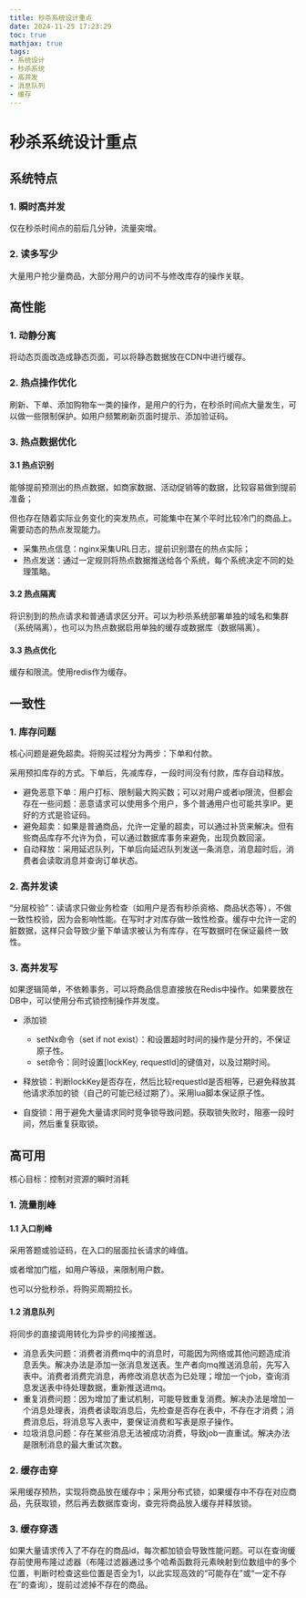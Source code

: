 ```yaml
---
title: 秒杀系统设计重点
date: 2024-11-25 17:23:29
toc: true
mathjax: true
tags:
- 系统设计
- 秒杀系统
- 高并发
- 消息队列
- 缓存
---
```


# 秒杀系统设计重点

## 系统特点

### 1. 瞬时高并发

仅在秒杀时间点的前后几分钟，流量突增。

### 2. 读多写少

大量用户抢少量商品，大部分用户的访问不与修改库存的操作关联。

## 高性能

### 1. 动静分离

将动态页面改造成静态页面，可以将静态数据放在CDN中进行缓存。

### 2. 热点操作优化

刷新、下单、添加购物车一类的操作，是用户的行为，在秒杀时间点大量发生，可以做一些限制保护。如用户频繁刷新页面时提示、添加验证码。

### 3. 热点数据优化

#### 3.1 热点识别

能够提前预测出的热点数据，如商家数据、活动促销等的数据，比较容易做到提前准备；

但也存在随着实际业务变化的突发热点，可能集中在某个平时比较冷门的商品上。需要动态的热点发现能力。

- 采集热点信息：nginx采集URL日志，提前识别潜在的热点实际；
- 热点发送：通过一定规则将热点数据推送给各个系统，每个系统决定不同的处理策略。

#### 3.2 热点隔离

将识别到的热点请求和普通请求区分开。可以为秒杀系统部署单独的域名和集群（系统隔离），也可以为热点数据启用单独的缓存或数据库（数据隔离）。

#### 3.3 热点优化

缓存和限流。使用redis作为缓存。

## 一致性

### 1. 库存问题

核心问题是避免超卖。将购买过程分为两步：下单和付款。

采用预扣库存的方式。下单后，先减库存，一段时间没有付款，库存自动释放。

- 避免恶意下单：用户打标、限制最大购买数；可以对用户或者ip限流，但都会存在一些问题：恶意请求可以使用多个用户，多个普通用户也可能共享IP。更好的方式是验证码。
- 避免超卖：如果是普通商品，允许一定量的超卖，可以通过补货来解决。但有些商品库存不允许为负，可以通过数据库事务来避免，出现负数回滚。
- 自动释放：采用延迟队列，下单后向延迟队列发送一条消息，消息超时后，消费者会读取消息并查询订单状态。

### 2. 高并发读

“分层校验”：读请求只做业务检查（如用户是否有秒杀资格、商品状态等），不做一致性校验，因为会影响性能。在写时才对库存做一致性检查。缓存中允许一定的脏数据，这样只会导致少量下单请求被认为有库存，在写数据时在保证最终一致性。

### 3. 高并发写

如果逻辑简单，不依赖事务，可以将商品信息直接放在Redis中操作。如果要放在DB中，可以使用分布式锁控制操作并发度。

- 添加锁
  - setNx命令（set if not exist）：和设置超时时间的操作是分开的，不保证原子性。
  - set命令：同时设置[lockKey, requestId]的键值对，以及过期时间。

- 释放锁：判断lockKey是否存在，然后比较requestId是否相等，已避免释放其他请求添加的锁（自己的可能已经过期了）。采用lua脚本保证原子性。

- 自旋锁：用于避免大量请求同时竞争锁导致问题。获取锁失败时，阻塞一段时间，然后重复获取锁。

## 高可用

核心目标：控制对资源的瞬时消耗

### 1. 流量削峰

#### 1.1 入口削峰

采用答题或验证码，在入口的层面拉长请求的峰值。

或者增加门槛，如用户等级，来限制用户数。

也可以分批秒杀，将购买周期拉长。

#### 1.2 消息队列

将同步的直接调用转化为异步的间接推送。

- 消息丢失问题：消费者消费mq中的消息时，可能因为网络或其他问题造成消息丢失。解决办法是添加一张消息发送表。生产者向mq推送消息前，先写入表中。消费者消费完消息，再修改消息状态为已处理；增加一个job，查询消息发送表中待处理数据，重新推送进mq。
- 重复消费问题：因为增加了重试机制，可能导致重复消费。解决办法是增加一个消息处理表，消费者读取消息后，先检查是否存在表中，不存在才消费；消费消息后，将消息写入表中，要保证消费和写表是原子操作。
- 垃圾消息问题：存在某些消息无法被成功消费，导致job一直重试。解决办法是限制消息的最大重试次数。

### 2. 缓存击穿

采用缓存预热，实现将商品放在缓存中；采用分布式锁，如果缓存中不存在对应商品，先获取锁，然后再去数据库查询，查完将商品放入缓存并释放锁。

### 3. 缓存穿透

如果大量请求传入了不存在的商品id，每次都加锁会导致性能问题。可以在查询缓存前使用布隆过滤器（布隆过滤器通过多个哈希函数将元素映射到位数组中的多个位置，判断时检查这些位置是否全为1，以此实现高效的“可能存在”或“一定不存在”的查询），提前过滤掉不存在的商品。



